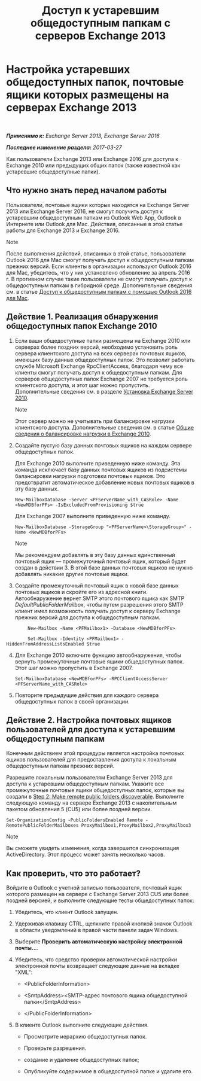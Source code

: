﻿---
title: 'Доступ к устаревшим общедоступным папкам с серверов Exchange 2013'
TOCTitle: Настройка устаревших общедоступных папок, почтовые ящики которых размещены на серверах Exchange 2013
ms:assetid: 1d5ca19e-696e-4054-a634-15dd34d952b7
ms:mtpsurl: https://technet.microsoft.com/ru-ru/library/Dn690134(v=EXCHG.150)
ms:contentKeyID: 62281058
ms.date: 05/22/2018
mtps_version: v=EXCHG.150
ms.translationtype: MT
---

# Настройка устаревших общедоступных папок, почтовые ящики которых размещены на серверах Exchange 2013

 

_**Применимо к:** Exchange Server 2013, Exchange Server 2016_

_**Последнее изменение раздела:** 2017-03-27_

Как пользователи Exchange 2013 или Exchange 2016 для доступа к Exchange 2010 или предыдущих общих папок (также известной как устаревшие общедоступные папки).

## Что нужно знать перед началом работы

Пользователи, почтовые ящики которых находятся на Exchange Server 2013 или Exchange Server 2016, не смогут получить доступ к устаревшим общедоступным папкам из Outlook Web App, Outlook в Интернете или Outlook для Mac. Действия, описанные в этой статье работы для Exchange 2013 и Exchange 2016.

> [!NOTE]  
> После выполнения действий, описанных в этой статье, пользователи Outlook 2016 для Mac смогут получать доступ к общедоступным папкам прежних версий. Если клиенты в организации используют Outlook 2016 для Mac, убедитесь, что у них установлено обновление за апрель 2016 г. В противном случае такие пользователи не смогут получать доступ к общедоступным папкам в гибридной среде. Дополнительные сведения см. в статье <a href="https://docs.microsoft.com/ru-ru/exchange/collaboration-exo/public-folders/access-public-folders-with-outlook-2016-for-mac">Доступ к общедоступным папкам с помощью Outlook 2016 для Mac</a>.


## Действие 1. Реализация обнаружения общедоступных папок Exchange 2010

1.  Если ваши общедоступные папки размещены на Exchange 2010 или серверах более поздних версий, необходимо установить роль сервера клиентского доступа на всех серверах почтовых ящиков, имеющих базу данных общедоступных папок. Это позволит работать службе Microsoft Exchange RpcClientAccess, благодаря чему все клиенты смогут получать доступ к общедоступным папкам. Для серверов общедоступных папок Exchange 2007 не требуется роль клиентского доступа, и этот шаг можно пропустить. Дополнительные сведения см. в разделе [Установка Exchange Server 2010](install-exchange-2013-using-the-setup-wizard-exchange-2013-help.md).
    
    > [!NOTE]  
    > Этот сервер можно не учитывать при балансировке нагрузки клиентского доступа. Дополнительные сведения см. в статье <a href="https://technet.microsoft.com/ru-ru/library/ff625247(v=exchg.141).aspx">Общие сведения о балансировке нагрузки в Exchange 2010</a>.


2.  Создайте пустую базу данных почтовых ящиков на каждом сервере общедоступных папок.
    
    Для Exchange 2010 выполните приведенную ниже команду. Эта команда исключает базу данных почтовых ящиков из подсистемы балансировки нагрузки подготовки почтовых ящиков. Это предотвратит автоматическое добавление новых почтовых ящиков в эту базу данных.
    
        New-MailboxDatabase -Server <PFServerName_with_CASRole> -Name <NewMDBforPFs> -IsExcludedFromProvisioning $true 
    
    Для Exchange 2007 выполните приведенную ниже команду.
    
        New-MailboxDatabase -StorageGroup "<PFServerName>\StorageGroup>" -Name <NewMDBforPFs>
    
    > [!NOTE]  
    > Мы рекомендуем добавлять в эту базу данных единственный почтовый ящик — промежуточный почтовый ящик, который будет создан в действии 3. В этой базе данных почтовых ящиков не нужно добавлять никакие другие почтовые ящики.


3.  Создайте промежуточный почтовый ящик в новой базе данных почтовых ящиков и скройте его из адресной книги. Автообнаружение вернет SMTP этого почтового ящика как SMTP *DefaultPublicFolderMailbox*, чтобы путем разрешения этого SMTP клиент имел возможность получать доступ к серверу Exchange прежних версий для доступа к общедоступным папкам.
    
```
        New-Mailbox -Name <PFMailbox1> -Database <NewMDBforPFs> 
```
```    
        Set-Mailbox -Identity <PFMailbox1> -HiddenFromAddressListsEnabled $true
```

4.  Для Exchange 2010 включите функцию автообнаружения, чтобы вернуть промежуточные почтовые ящики общедоступных папок. Этот шаг можно пропустить в Exchange 2007.
    
        Set-MailboxDatabase <NewMDBforPFs> -RPCClientAccessServer <PFServerName_with_CASRole>

5.  Повторите предыдущие действия для каждого сервера общедоступных папок в своей организации.

## Действие 2. Настройка почтовых ящиков пользователей для доступа к устаревшим общедоступным папкам

Конечным действием этой процедуры является настройка почтовых ящиков пользователей для предоставления доступа к локальным общедоступным папкам прежних версий.

Разрешите локальным пользователям Exchange Server 2013 для доступа к устаревшим общедоступным папкам. Укажите все промежуточные почтовые ящики общедоступных папок, которые вы создали в [Step 2: Make remote public folders discoverable](https://docs.microsoft.com/ru-ru/exchange/collaboration-exo/public-folders/set-up-legacy-hybrid-public-folders). Выполните следующую команду на сервере Exchange 2013 с накопительным пакетом обновления 5 (CU5) или более поздней версии.

    Set-OrganizationConfig -PublicFoldersEnabled Remote -RemotePublicFolderMailboxes ProxyMailbox1,ProxyMailbox2,ProxyMailbox3

> [!NOTE]  
> Вы сможете увидеть изменения, когда завершится синхронизация ActiveDirectory. Этот процесс может занять несколько часов.


## Как проверить, что это работает?

Войдите в Outlook с учетной записью пользователя, почтовый ящик которого размещен на сервере с Exchange Server 2013 CU5 или более поздней версией, и выполните следующие тесты общедоступных папок:

1.  Убедитесь, что клиент Outlook запущен.

2.  Удерживая клавишу CTRL, щелкните правой кнопкой значок Outlook в области уведомлений в правой части панели задач Windows.

3.  Выберите **Проверить автоматическую настройку электронной почты...**.

4.  Убедитесь, что средство проверки автоматической настройки электронной почты возвращает следующие данные на вкладке "XML":
    
      - \<PublicFolderInformation\>
    
      - \<SmtpAddress\>\<SMTP-адрес почтового ящика общедоступной папки\</SmtpAddress\>
    
      - \</PublicFolderInformation\>

5.  В клиенте Outlook выполните следующие действия.
    
      - Просмотрите иерархию общедоступных папок.
    
      - Проверьте разрешения.
    
      - создание и удаление общедоступных папок;
    
      - Опубликуйте содержимое в общедоступной папке и удалите его.

